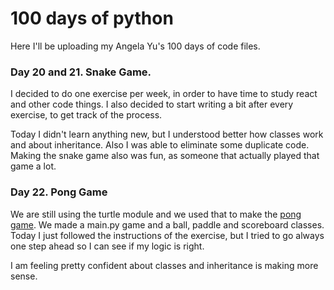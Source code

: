 # 100 days of python
Here I'll be uploading my Angela Yu's 100 days of code files.


### Day 20 and 21. Snake Game.

I decided to do one exercise per week, in order to have time to study react and other code things. I also decided to start writing a bit after every exercise, to get track of the process.

Today I didn't learn anything new, but I understood better how classes work and about inheritance. Also I was able to eliminate some duplicate code. Making the snake game also was fun, as someone that actually played that game a lot.

### Day 22. Pong Game

We are still using the turtle module and we used that to make the [pong game](https://en.wikipedia.org/wiki/Pong). We made a main.py game and a ball, paddle and scoreboard classes. Today I just followed the instructions of the exercise, but I tried to go always one step ahead so I can see if my logic is right.

I am feeling pretty confident about classes and inheritance is making more sense.
